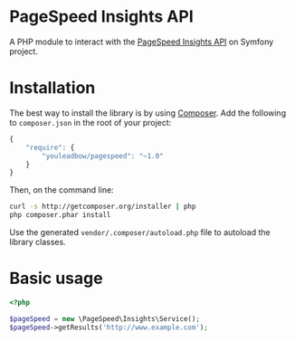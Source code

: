 PageSpeed Insights API
======================

A PHP module to interact with the [PageSpeed Insights API](https://developers.google.com/speed/docs/insights/v2/getting-started) on Symfony project.

Installation
============

The best way to install the library is by using [Composer](http://getcomposer.org). Add the following to `composer.json` in the root of your project:

``` javascript
{
    "require": {
        "youleadbow/pagespeed": "~1.0"
    }
}
```

Then, on the command line:

``` bash
curl -s http://getcomposer.org/installer | php
php composer.phar install
```

Use the generated `vendor/.composer/autoload.php` file to autoload the library classes.

Basic usage
===================

```php
<?php

$pageSpeed = new \PageSpeed\Insights\Service();
$pageSpeed->getResults('http://www.example.com');
```
